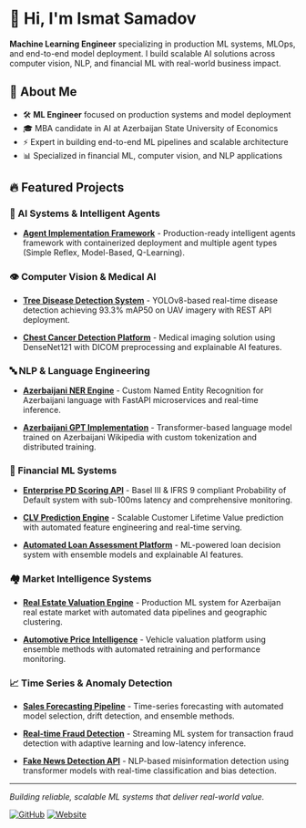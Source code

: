 # 👋 Hi, I'm Ismat Samadov
**Machine Learning Engineer** specializing in production ML systems, MLOps, and end-to-end model deployment. I build scalable AI solutions across computer vision, NLP, and financial ML with real-world business impact.

## 🚀 About Me
- 🛠️ **ML Engineer** focused on production systems and model deployment
- 🎓 MBA candidate in AI at Azerbaijan State University of Economics
- ⚡ Expert in building end-to-end ML pipelines and scalable architecture
- 📊 Specialized in financial ML, computer vision, and NLP applications

## 🔥 Featured Projects

### 🤖 AI Systems & Intelligent Agents
- [**Agent Implementation Framework**](https://github.com/Ismat-Samadov/agent_implementation) - Production-ready intelligent agents framework with containerized deployment and multiple agent types (Simple Reflex, Model-Based, Q-Learning).

### 👁️ Computer Vision & Medical AI
- [**Tree Disease Detection System**](https://github.com/Ismat-Samadov/crop_desease_detection) - YOLOv8-based real-time disease detection achieving 93.3% mAP50 on UAV imagery with REST API deployment.

- [**Chest Cancer Detection Platform**](https://github.com/Ismat-Samadov/chest_cancer_detection) - Medical imaging solution using DenseNet121 with DICOM preprocessing and explainable AI features.

### 🔤 NLP & Language Engineering
- [**Azerbaijani NER Engine**](https://github.com/Ismat-Samadov/Named_Entity_Recognition) - Custom Named Entity Recognition for Azerbaijani language with FastAPI microservices and real-time inference.

- [**Azerbaijani GPT Implementation**](https://github.com/Ismat-Samadov/GPT) - Transformer-based language model trained on Azerbaijani Wikipedia with custom tokenization and distributed training.

### 🏦 Financial ML Systems
- [**Enterprise PD Scoring API**](https://github.com/Ismat-Samadov/probability_default) - Basel III & IFRS 9 compliant Probability of Default system with sub-100ms latency and comprehensive monitoring.

- [**CLV Prediction Engine**](https://github.com/Ismat-Samadov/clv_model) - Scalable Customer Lifetime Value prediction with automated feature engineering and real-time serving.

- [**Automated Loan Assessment Platform**](https://github.com/Ismat-Samadov/Loan_Eligiblity) - ML-powered loan decision system with ensemble models and explainable AI features.

### 🏘️ Market Intelligence Systems
- [**Real Estate Valuation Engine**](https://github.com/Ismat-Samadov/Home_Price_Prediciton) - Production ML system for Azerbaijan real estate market with automated data pipelines and geographic clustering.

- [**Automotive Price Intelligence**](https://github.com/Ismat-Samadov/Car_Price_Prediction) - Vehicle valuation platform using ensemble methods with automated retraining and performance monitoring.

### 📈 Time Series & Anomaly Detection
- [**Sales Forecasting Pipeline**](https://github.com/Ismat-Samadov/Sales_Forecasting) - Time-series forecasting with automated model selection, drift detection, and ensemble methods.

- [**Real-time Fraud Detection**](https://github.com/Ismat-Samadov/fraud_detection) - Streaming ML system for transaction fraud detection with adaptive learning and low-latency inference.

- [**Fake News Detection API**](https://github.com/Ismat-Samadov/Fake_News_Detection) - NLP-based misinformation detection using transformer models with real-time classification and bias detection.
---
*Building reliable, scalable ML systems that deliver real-world value.*

[![GitHub](https://img.shields.io/badge/GitHub-100000?style=for-the-badge&logo=github&logoColor=white)](https://github.com/Ismat-Samadov)
[![Website](https://img.shields.io/badge/Website-FF7139?style=for-the-badge&logo=Firefox-Browser&logoColor=white)](https://www.ismat.pro/)
